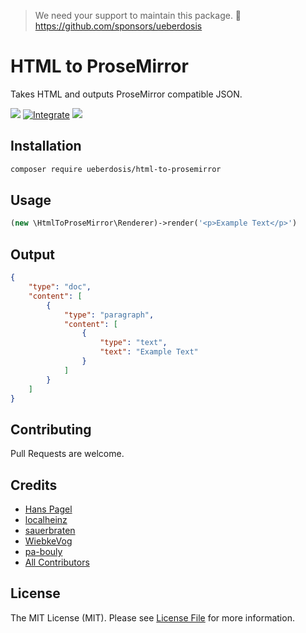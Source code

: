 > We need your support to maintain this package. 💖 https://github.com/sponsors/ueberdosis

# HTML to ProseMirror

Takes HTML and outputs ProseMirror compatible JSON.

[![](https://img.shields.io/packagist/v/ueberdosis/html-to-prosemirror.svg)](https://packagist.org/packages/ueberdosis/html-to-prosemirror)
[![Integrate](https://github.com/ueberdosis/html-to-prosemirror/workflows/Integrate/badge.svg?branch=main)](https://github.com/ueberdosis/html-to-prosemirror/actions)
[![](https://img.shields.io/packagist/dt/ueberdosis/html-to-prosemirror.svg)](https://packagist.org/packages/ueberdosis/html-to-prosemirror)

## Installation

```bash
composer require ueberdosis/html-to-prosemirror
```

## Usage

```php
(new \HtmlToProseMirror\Renderer)->render('<p>Example Text</p>')
```

## Output

```json
{
    "type": "doc",
    "content": [
        {
            "type": "paragraph",
            "content": [
                {
                    "type": "text",
                    "text": "Example Text"
                }
            ]
        }
    ]
}
```

## Contributing

Pull Requests are welcome.

## Credits

- [Hans Pagel](https://github.com/hanspagel)
- [localheinz](https://github.com/localheinz)
- [sauerbraten](https://github.com/sauerbraten)
- [WiebkeVog](https://github.com/WiebkeVog)
- [pa-bouly](https://github.com/pa-bouly)
- [All Contributors](../../contributors)

## License

The MIT License (MIT). Please see [License File](LICENSE.md) for more information.
